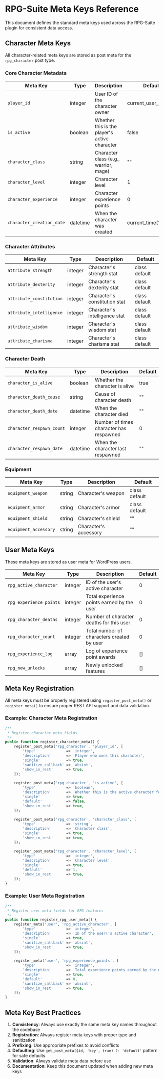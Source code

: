 # RPG-Suite Meta Keys Reference

This document defines the standard meta keys used across the RPG-Suite plugin for consistent data access.

## Character Meta Keys

All character-related meta keys are stored as post meta for the `rpg_character` post type.

### Core Character Metadata

| Meta Key | Type | Description | Default |
|----------|------|-------------|---------|
| `player_id` | integer | User ID of the character owner | current_user_id |
| `is_active` | boolean | Whether this is the player's active character | false |
| `character_class` | string | Character class (e.g., warrior, mage) | "" |
| `character_level` | integer | Character level | 1 |
| `character_experience` | integer | Character experience points | 0 |
| `character_creation_date` | datetime | When the character was created | current_time('mysql') |

### Character Attributes

| Meta Key | Type | Description | Default |
|----------|------|-------------|---------|
| `attribute_strength` | integer | Character's strength stat | class default |
| `attribute_dexterity` | integer | Character's dexterity stat | class default |
| `attribute_constitution` | integer | Character's constitution stat | class default |
| `attribute_intelligence` | integer | Character's intelligence stat | class default |
| `attribute_wisdom` | integer | Character's wisdom stat | class default |
| `attribute_charisma` | integer | Character's charisma stat | class default |

### Character Death

| Meta Key | Type | Description | Default |
|----------|------|-------------|---------|
| `character_is_alive` | boolean | Whether the character is alive | true |
| `character_death_cause` | string | Cause of character death | "" |
| `character_death_date` | datetime | When the character died | "" |
| `character_respawn_count` | integer | Number of times character has respawned | 0 |
| `character_respawn_date` | datetime | When the character last respawned | "" |

### Equipment

| Meta Key | Type | Description | Default |
|----------|------|-------------|---------|
| `equipment_weapon` | string | Character's weapon | class default |
| `equipment_armor` | string | Character's armor | class default |
| `equipment_shield` | string | Character's shield | "" |
| `equipment_accessory` | string | Character's accessory | "" |

## User Meta Keys

These meta keys are stored as user meta for WordPress users.

| Meta Key | Type | Description | Default |
|----------|------|-------------|---------|
| `rpg_active_character` | integer | ID of the user's active character | 0 |
| `rpg_experience_points` | integer | Total experience points earned by the user | 0 |
| `rpg_character_deaths` | integer | Number of character deaths for this user | 0 |
| `rpg_character_count` | integer | Total number of characters created by user | 0 |
| `rpg_experience_log` | array | Log of experience point awards | [] |
| `rpg_new_unlocks` | array | Newly unlocked features | [] |

## Meta Key Registration

All meta keys must be properly registered using `register_post_meta()` or `register_meta()` to ensure proper REST API support and data validation.

### Example: Character Meta Registration

```php
/**
 * Register character meta fields
 */
public function register_character_meta() {
    register_post_meta('rpg_character', 'player_id', [
        'type'              => 'integer',
        'description'       => 'Player who owns this character',
        'single'            => true,
        'sanitize_callback' => 'absint',
        'show_in_rest'      => true,
    ]);
    
    register_post_meta('rpg_character', 'is_active', [
        'type'              => 'boolean',
        'description'       => 'Whether this is the active character for the player',
        'single'            => true,
        'default'           => false,
        'show_in_rest'      => true,
    ]);
    
    register_post_meta('rpg_character', 'character_class', [
        'type'              => 'string',
        'description'       => 'Character class',
        'single'            => true,
        'show_in_rest'      => true,
    ]);
    
    register_post_meta('rpg_character', 'character_level', [
        'type'              => 'integer',
        'description'       => 'Character level',
        'single'            => true,
        'default'           => 1,
        'show_in_rest'      => true,
    ]);
}
```

### Example: User Meta Registration

```php
/**
 * Register user meta fields for RPG features
 */
public function register_rpg_user_meta() {
    register_meta('user', 'rpg_active_character', [
        'type'              => 'integer',
        'description'       => 'ID of the user\'s active character',
        'single'            => true,
        'sanitize_callback' => 'absint',
        'show_in_rest'      => true,
    ]);
    
    register_meta('user', 'rpg_experience_points', [
        'type'              => 'integer',
        'description'       => 'Total experience points earned by the user',
        'single'            => true,
        'default'           => 0,
        'sanitize_callback' => 'absint',
        'show_in_rest'      => true,
    ]);
}
```

## Meta Key Best Practices

1. **Consistency**: Always use exactly the same meta key names throughout the codebase
2. **Registration**: Always register meta keys with proper type and sanitization
3. **Prefixing**: Use appropriate prefixes to avoid conflicts
4. **Defaulting**: Use `get_post_meta($id, 'key', true) ?: 'default'` pattern for safe defaults
5. **Validation**: Always validate meta data before use
6. **Documentation**: Keep this document updated when adding new meta keys